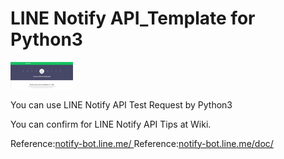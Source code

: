 # LINE Notify API_Template for Python3
<img src="LINE_Notify_IMAGE.webp" width="100">

You can use LINE Notify API Test Request by Python3

You can confirm for LINE Notify API Tips at Wiki.

Reference:[notify-bot.line.me/ ](https://notify-bot.line.me/)
Reference:[notify-bot.line.me/doc/](https://notify-bot.line.me/doc/)

